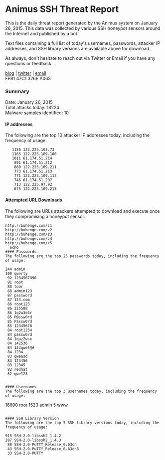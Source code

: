 # Animus SSH Threat Report

This is the daily threat report generated by the Animus system on January 26, 2015. This data was collected by various SSH honeypot sensors around the Internet and published by a bot.  

Text files containing a full list of today's usernames, passwords, attacker IP addresses, and SSH library versions are available above for download.  

As always, don't hesitate to reach out via Twitter or Email if you have any questions or feedback.  

[blog](http://morris.guru) | [twitter](https://twitter.com/andrew___morris) | [email](mailto:andrew@morris.guru)  
FFB1 47C1 326E A063  

### Summary

Date: January 26, 2015  
Total attacks today: 18224  
Malware samples identified: 10 

#### IP addresses
The following are the top 10 attacker IP addresses today, including the frequency of usage:
```
   1186 122.225.103.73
   1165 122.225.109.100
   1011 61.174.51.214
    891 61.174.51.212
    880 122.225.109.211
    773 61.174.51.213
    771 122.225.109.112
    746 61.174.51.207
    713 122.225.97.92
    675 122.225.109.213
```

#### Attempted URL Downloads
The following are URLs attackers attempted to download and execute once they compromising a honeypot sensor:
```
http://buhenge.com/z1
http://buhenge.com/z2
http://buhenge.com/z3
http://buhenge.com/z4
http://buhenge.com/z5
``echo
#### Passwords
The following are the top 25 passwords today, including the frequency of usage:
```
    244 admin
    100 qwerty
     92 1234567890
     91 root
     88 toor
     88 admin123
     87 password
     87 123.com
     86 root123
     86 225588
     86 1q2w3e4r
     85 P@ssw0rd
     85 Passw0rd
     85 12345678
     84 root1234
     84 passw0rd
     84 1qaz2wsx
     84 142536
     84 123qwe!@#
     84 1234
     83 qweasd
     83 123456
     83 12345
     82 redhat
     82 qwe123
```

#### Usernames
The following are the top 3 usernames today, including the frequency of usage:
```
  16690 root
   1523 admin
      5 www
```

#### SSH Library Version
The following are the top 5 SSH library versions today, including the frequency of usage:
```
    915 SSH-2.0-libssh2_1.4.2
    287 SSH-2.0-libssh2_1.4.3
     88 SSH-2.0-PuTTY_Release_0.63cn
     43 SSH-2.0-PuTTY_Release_0.63cn3
     33 SSH-2.0-PUTTY
```
